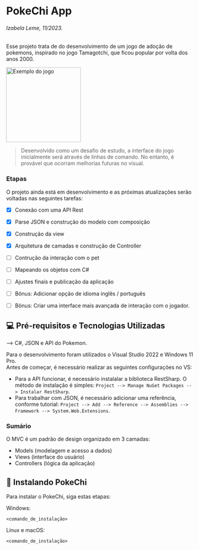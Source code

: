 # PokeChi App
###### Izabela Leme, 11/2023.

Esse projeto trata de do desenvolvimento de um jogo de adoção de pokemons, inspirado no jogo Tamagotchi, que ficou popular por volta dos anos 2000.

<img src="https://github.com/izaleme/PokechiApp/assets/48141487/aab7c90d-8ffa-4798-8a38-5ee38ec10db1" alt="Exemplo do jogo" width="200" height="200">

> Desenvolvido como um desafio de estudo, a interface do jogo inicialmente será através de linhas de comando. No entanto, é provável que ocorram melhorias futuras no visual.

### Etapas

O projeto ainda está em desenvolvimento e as próximas atualizações serão voltadas nas seguintes tarefas:

- [x] Conexão com uma API Rest
- [x] Parse JSON e construção do modelo com composição
- [x] Construção da view
- [x] Arquitetura de camadas e construção de Controller
- [ ] Contrução da interação com o pet
- [ ] Mapeando os objetos com C#
- [ ] Ajustes finais e publicação da aplicação

- [ ] Bônus: Adicionar opção de idioma inglês / português
- [ ] Bônus: Criar uma interface mais avançada de interação com o jogador.


## 💻 Pré-requisitos e Tecnologias Utilizadas

--> C#, JSON e API do Pokemon.

Para o desenvolvimento foram utilizados o Visual Studio 2022 e Windows 11 Pro.<br/>
Antes de começar, é necessário realizar as seguintes configurações no VS:

- Para a API funcionar, é necessário instalalar a biblioteca RestSharp. O método de instalação é simples: `Project --> Manage NuGet Packages --> Instalar RestSharp`.
- Para trabalhar com JSON, é necessário adicionar uma referência, conforme tutorial: `Project --> Add --> Reference --> Assemblies --> Framework --> System.Web.Extensions`.


### Sumário

O MVC é um padrão de design organizado em 3 camadas:

- Models (modelagem e acesso a dados)
- Views (interface do usuário)
- Controllers (lógica da aplicação)


## 🚀 Instalando PokeChi

Para instalar o PokeChi, siga estas etapas:

Windows:

```
<comando_de_instalação>
```

Linux e macOS:

```
<comando_de_instalação>
```
